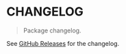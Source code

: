 # CHANGELOG

> Package changelog.

See [GitHub Releases](https://github.com/stdlib-js/math-iter-special-sin/releases) for the changelog.